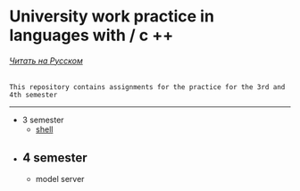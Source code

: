 # University work practice in languages with / c ++
###### [Читать на *Русском*][ru]
`This repository contains assignments for the practice for the 3rd and 4th semester`

----
- 3 semester
     - [shell][sh]
- 4 semester
    - 
     - model server

[ru]: README.md
[sh]: null